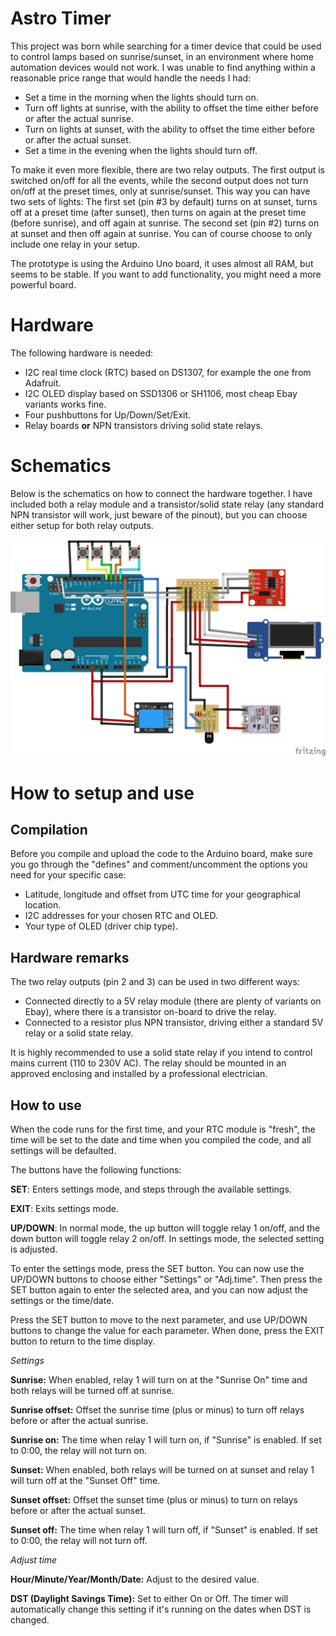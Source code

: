 # Astro Timer
This project was born while searching for a timer device that could be used to control lamps based on sunrise/sunset, in an environment where home automation devices would not work. I was unable to find anything within a reasonable price range that would handle the needs I had:
  - Set a time in the morning when the lights should turn on.
  - Turn off lights at sunrise, with the ability to offset the time either before or after the actual sunrise.
  - Turn on lights at sunset, with the ability to offset the time either before or after the actual sunset.
  - Set a time in the evening when the lights should turn off.

To make it even more flexible, there are two relay outputs. The first output is switched on/off for all the events, while the second output does not turn on/off at the preset times, only at sunrise/sunset. This way you can have two sets of lights: The first set (pin #3 by default) turns on at sunset, turns off at a preset time (after sunset), then turns on again at the preset time (before sunrise), and off again at sunrise. The second set (pin #2) turns on at sunset and then off again at sunrise. You can of course choose to only include one relay in your setup.

The prototype is using the Arduino Uno board, it uses almost all RAM, but seems to be stable. If you want to add functionality, you might need a more powerful board.

# Hardware
The following hardware is needed:
  - I2C real time clock (RTC) based on DS1307, for example the one from Adafruit.
  - I2C OLED display based on SSD1306 or SH1106, most cheap Ebay variants works fine.
  - Four pushbuttons for Up/Down/Set/Exit.
  - Relay boards **or** NPN transistors driving solid state relays.

# Schematics
Below is the schematics on how to connect the hardware together. I have included both a relay module and a transistor/solid state relay (any standard NPN transistor will work, just beware of the pinout), but you can choose either setup for both relay outputs.

![Schematics](https://github.com/VauxhallViva/astrotimer/blob/main/images/AstroTimer_schematic.png)

# How to setup and use
## Compilation
Before you compile and upload the code to the Arduino board, make sure you go through the "defines" and comment/uncomment the options you need for your specific case:
- Latitude, longitude and offset from UTC time for your geographical location.
- I2C addresses for your chosen RTC and OLED.
- Your type of OLED (driver chip type).

## Hardware remarks
The two relay outputs (pin 2 and 3) can be used in two different ways:
- Connected directly to a 5V relay module (there are plenty of variants on Ebay), where there is a transistor on-board to drive the relay.
- Connected to a resistor plus NPN transistor, driving either a standard 5V relay or a solid state relay.

It is highly recommended to use a solid state relay if you intend to control mains current (110 to 230V AC). The relay should be mounted in an approved enclosing and installed by a professional electrician.

## How to use
When the code runs for the first time, and your RTC module is "fresh", the time will be set to the date and time when you compiled the code, and all settings will be defaulted.

The buttons have the following functions:

**SET**: Enters settings mode, and steps through the available settings.

**EXIT**: Exits settings mode.

**UP/DOWN**: In normal mode, the up button will toggle relay 1 on/off, and the down button will toggle relay 2 on/off. In settings mode, the selected setting is adjusted.

To enter the settings mode, press the SET button. You can now use the UP/DOWN buttons to choose either "Settings" or "Adj.time". Then press the SET button again to enter the selected area, and you can now adjust the settings or the time/date.

Press the SET button to move to the next parameter, and use UP/DOWN buttons to change the value for each parameter. When done, press the EXIT button to return to the time display.

*Settings*

**Sunrise:** When enabled, relay 1 will turn on at the "Sunrise On" time and both relays will be turned off at sunrise.

**Sunrise offset:** Offset the sunrise time (plus or minus) to turn off relays before or after the actual sunrise.

**Sunrise on:** The time when relay 1 will turn on, if "Sunrise" is enabled. If set to 0:00, the relay will not turn on.

**Sunset:** When enabled, both relays will be turned on at sunset and relay 1 will turn off at the "Sunset Off" time.

**Sunset offset:** Offset the sunset time (plus or minus) to turn on relays before or after the actual sunset.

**Sunset off:** The time when relay 1 will turn off, if "Sunset" is enabled. If set to 0:00, the relay will not turn off.

*Adjust time*

**Hour/Minute/Year/Month/Date:** Adjust to the desired value.

**DST (Daylight Savings Time):** Set to either On or Off. The timer will automatically change this setting if it's running on the dates when DST is changed.



